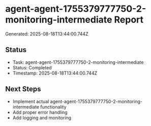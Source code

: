 # agent-agent-1755379777750-2-monitoring-intermediate Report

Generated: 2025-08-18T13:44:00.744Z

## Status
- Task: agent-agent-1755379777750-2-monitoring-intermediate
- Status: Completed
- Timestamp: 2025-08-18T13:44:00.744Z

## Next Steps
- Implement actual agent-agent-1755379777750-2-monitoring-intermediate functionality
- Add proper error handling
- Add logging and monitoring
